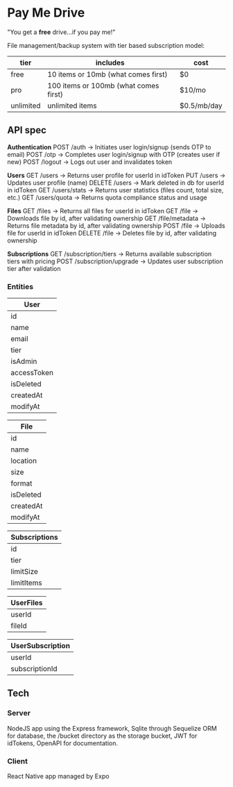 # Pay Me Drive

"You get a **free** drive...if you pay me!"

File management/backup system with tier based subscription model:

| tier      | includes                              | cost        |
| --------- | ------------------------------------- | ----------- |
| free      | 10 items or 10mb (what comes first)   | $0          |
| pro       | 100 items or 100mb (what comes first) | $10/mo      |
| unlimited | unlimited items                       | $0.5/mb/day |

## API spec

**Authentication**
POST /auth -> Initiates user login/signup (sends OTP to email)
POST /otp -> Completes user login/signup with OTP (creates user if new)
POST /logout -> Logs out user and invalidates token

**Users**
GET /users -> Returns user profile for userId in idToken
PUT /users -> Updates user profile (name)
DELETE /users -> Mark deleted in db for userId in idToken
GET /users/stats -> Returns user statistics (files count, total size, etc.)
GET /users/quota -> Returns quota compliance status and usage

**Files**
GET /files -> Returns all files for userId in idToken
GET /file -> Downloads file by id, after validating ownership
GET /file/metadata -> Returns file metadata by id, after validating ownership
POST /file -> Uploads file for userId in idToken
DELETE /file -> Deletes file by id, after validating ownership

**Subscriptions**
GET /subscription/tiers -> Returns available subscription tiers with pricing
POST /subscription/upgrade -> Updates user subscription tier after validation

### Entities

| **User**    |
| ----------- |
| id          |
| name        |
| email       |
| tier        |
| isAdmin     |
| accessToken |
| isDeleted   |
| createdAt   |
| modifyAt    |

| **File**  |
| --------- |
| id        |
| name      |
| location  |
| size      |
| format    |
| isDeleted |
| createdAt |
| modifyAt  |

| **Subscriptions** |
| ----------------- |
| id                |
| tier              |
| limitSize         |
| limitItems        |

| **UserFiles** |
| ------------- |
| userId        |
| fileId        |

| **UserSubscription** |
| -------------------- |
| userId               |
| subscriptionId       |

## Tech

### Server

NodeJS app using the Express framework, Sqlite through Sequelize ORM for database,
the /bucket directory as the storage bucket,
JWT for idTokens, OpenAPI for documentation.

### Client

React Native app managed by Expo
